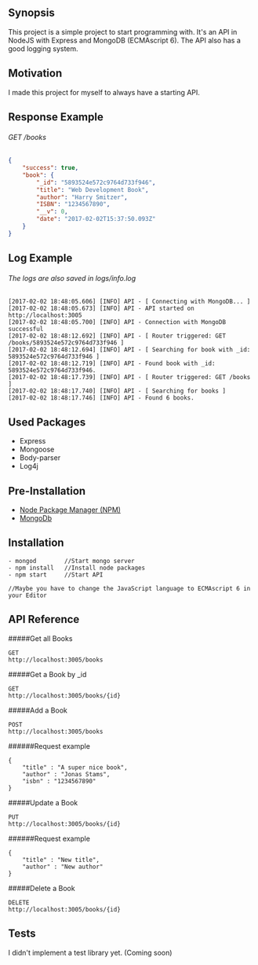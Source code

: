 ## Synopsis

This project is a simple project to start programming with. It's an API in NodeJS with Express and MongoDB (ECMAscript 6). The API also has a good logging system.


## Motivation

I made this project for myself to always have a starting API.

## Response Example
###### GET /books
```json
{
    "success": true,
    "book": {
        "_id": "5893524e572c9764d733f946",
        "title": "Web Development Book",
        "author": "Harry Smitzer",
        "ISBN": "1234567890",
        "__v": 0,
        "date": "2017-02-02T15:37:50.093Z"
    }
}
```
## Log Example
###### The logs are also saved in logs/info.log
```
[2017-02-02 18:48:05.606] [INFO] API - [ Connecting with MongoDB... ]
[2017-02-02 18:48:05.673] [INFO] API - API started on http://localhost:3005
[2017-02-02 18:48:05.700] [INFO] API - Connection with MongoDB successful
[2017-02-02 18:48:12.692] [INFO] API - [ Router triggered: GET /books/5893524e572c9764d733f946 ]
[2017-02-02 18:48:12.694] [INFO] API - [ Searching for book with _id: 5893524e572c9764d733f946 ]
[2017-02-02 18:48:12.719] [INFO] API - Found book with _id: 5893524e572c9764d733f946.
[2017-02-02 18:48:17.739] [INFO] API - [ Router triggered: GET /books ]
[2017-02-02 18:48:17.740] [INFO] API - [ Searching for books ]
[2017-02-02 18:48:17.746] [INFO] API - Found 6 books.
```


## Used Packages

- Express
- Mongoose
- Body-parser
- Log4j

## Pre-Installation

- [Node Package Manager (NPM)](https://www.npmjs.com/package/npm)
- [MongoDb](https://www.mongodb.com/download-center#community)

## Installation

```
- mongod        //Start mongo server
- npm install   //Install node packages
- npm start     //Start API

//Maybe you have to change the JavaScript language to ECMAscript 6 in your Editor
```

## API Reference


#####Get all Books
```
GET
http://localhost:3005/books
```
#####Get a Book by _id
```
GET
http://localhost:3005/books/{id}
```
#####Add a Book
```
POST
http://localhost:3005/books
```
######Request example
```
{
    "title" : "A super nice book",
    "author" : "Jonas Stams",
    "isbn" : "1234567890"
}
```
#####Update a Book
```
PUT
http://localhost:3005/books/{id}
```
######Request example
```
{
    "title" : "New title",
    "author" : "New author"
}
```
#####Delete a Book
```
DELETE
http://localhost:3005/books/{id}
```

## Tests

I didn't implement a test library yet. (Coming soon)

